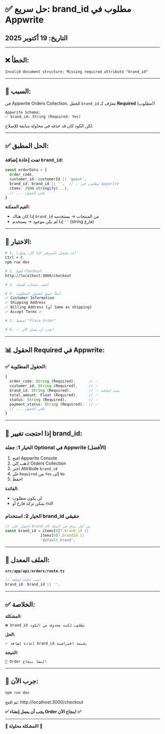 # ✅ حل سريع: brand_id مطلوب في Appwrite

## التاريخ: 19 أكتوبر 2025

---

## ❌ الخطأ:
```
Invalid document structure: Missing required attribute "brand_id"
```

---

## 🎯 السبب:

في Appwrite Orders Collection، الحقل `brand_id` معرّف كـ **Required** (مطلوب)!

```
Appwrite Schema:
✅ brand_id: String (Required: Yes)
```

لكن الكود كان قد حذفه في محاولة سابقة للإصلاح.

---

## ✅ الحل المطبق:

### تمت إعادة إضافة `brand_id`:

```typescript
const orderData = {
  order_code,
  customer_id: customerId || 'guest',
  brand_id: brand_id || '',  // ✅ مطلوب في Appwrite
  items: JSON.stringify(...),
  // ... باقي الحقول
}
```

**القيم الممكنة:**
- إذا كان هناك `brand_id` من المنتجات → يستخدمه
- إذا لم يكن موجود → يستخدم `''` (string فارغ)

---

## 🧪 الاختبار:

```bash
# 1. أعد تشغيل السيرفر (إذا كان يعمل)
Ctrl + C
npm run dev

# 2. افتح Checkout
http://localhost:3000/checkout

# 3. أضف منتجات للسلة

# 4. املأ جميع الحقول المطلوبة:
✅ Customer Information
✅ Shipping Address
✅ Billing Address (أو Same as shipping)
✅ Accept Terms ✓

# 5. اضغط "Place Order"

# 6. ✅ يجب أن يعمل الآن!
```

---

## 📊 الحقول Required في Appwrite:

### ✅ الحقول المطلوبة:

```typescript
{
  order_code: String (Required),      // ✅
  customer_id: String (Required),     // ✅
  brand_id: String (Required),        // ✅ تمت إضافته
  total_amount: Float (Required),     // ✅
  status: String (Required),          // ✅
  payment_status: String (Required),  // ✅
  // ... باقي الحقول
}
```

---

## 🔧 إذا احتجت تغيير brand_id:

### الخيار 1: جعله Optional في Appwrite (الأفضل)

1. افتح Appwrite Console
2. اذهب إلى Orders Collection
3. اختر Attribute `brand_id`
4. غيّر `Required` من `Yes` إلى `No`
5. احفظ

**الفائدة:**
- لن يكون مطلوب
- يمكن تركه فارغ أو null

### الخيار 2: استخدام brand_id حقيقي

```typescript
// احصل على brand_id من أول منتج في السلة
const brand_id = items[0]?.brand_id || 
                items[0]?.brandId || 
                'default_brand';
```

---

## 📝 الملف المعدل:

**`src/app/api/orders/route.ts`**
```typescript
// تمت إعادة إضافة:
brand_id: brand_id || '',
```

---

## ✅ الخلاصة:

**المشكلة:**
```
❌ brand_id مطلوب لكنه محذوف من الكود
```

**الحل:**
```
✅ إعادة إضافة brand_id بقيمة افتراضية
```

**النتيجة:**
```
🎉 Order يُنشأ بنجاح!
```

---

## 🎯 جرب الآن:

```bash
npm run dev
```

ثم افتح: http://localhost:3000/checkout

**✅ يجب أن يعمل إنشاء Order بنجاح الآن! ✅**

---

**🎊 المشكلة محلولة! 🎊**

